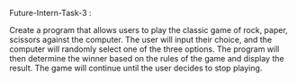 Future-Intern-Task-3 :




Create a program that allows users to play the classic game of rock, paper,
scissors against the computer. The user will input their choice, and the computer
will randomly select one of the three options. The program will then determine the
winner based on the rules of the game and display the result. The game will continue 
until the user decides to stop playing.
